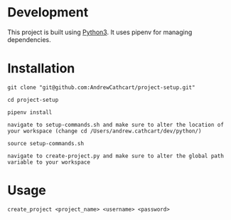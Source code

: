 # Development
This project is built using [Python3](https://www.python.org/download/releases/3.0/). It uses pipenv for managing dependencies.

# Installation
`git clone "git@github.com:AndrewCathcart/project-setup.git"`

`cd project-setup`

`pipenv install`

`navigate to setup-commands.sh and make sure to alter the location of your workspace (change cd /Users/andrew.cathcart/dev/python/)`

`source setup-commands.sh`

`navigate to create-project.py and make sure to alter the global path variable to your workspace`

# Usage
`create_project <project_name> <username> <password>`
